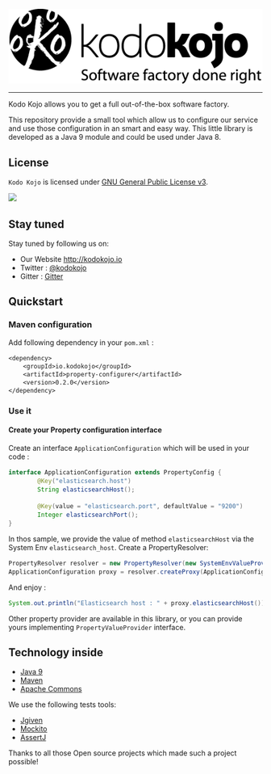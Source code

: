![Kodo Kojo Logo](doc/images/logo-kodokojo-baseline-black1.png)

---

Kodo Kojo allows you to get a full out-of-the-box software factory.

This repository provide a small tool which allow us to configure our service and use those configuration in an smart and easy way. 
This little library is developed as a Java 9 module and could be used under Java 8. 

License
------

`Kodo Kojo` is licensed under [GNU General Public License v3](http://www.gnu.org/licenses/gpl-3.0.en.html).

[![](https://img.shields.io/badge/License-GPLv3-blue.svg?style=flat)](http://www.gnu.org/licenses/gpl-3.0.en.html)

## Stay tuned

Stay tuned by following us on:

* Our Website http://kodokojo.io
* Twitter : [@kodokojo](http://twitter.com/kodokojo)
* Gitter : [Gitter](https://gitter.im/kodokojo/kodokojo) 

## Quickstart

### Maven configuration

Add following dependency in your `pom.xml` :
```
<dependency>
    <groupId>io.kodokojo</groupId>
    <artifactId>property-configurer</artifactId>
    <version>0.2.0</version>
</dependency>
```

### Use it

#### Create your Property configuration interface

Create an interface `ApplicationConfiguration` which will be used in your code :
```java
interface ApplicationConfiguration extends PropertyConfig {
        @Key("elasticsearch.host")
        String elasticsearchHost();
        
        @Key(value = "elasticsearch.port", defaultValue = "9200")
        Integer elasticsearchPort();
}
```

In thos sample, we provide the value of method `elasticsearchHost` via the System Env `elasticsearch_host`.
Create a PropertyResolver:
```java
PropertyResolver resolver = new PropertyResolver(new SystemEnvValueProvider());
ApplicationConfiguration proxy = resolver.createProxy(ApplicationConfiguration.class);
```

And enjoy :

```java
System.out.println("Elasticsearch host : " + proxy.elasticsearchHost());
```

Other property provider are available in this library, or you can provide yours implementing `PropertyValueProvider` interface.

## Technology inside

* [Java 9](http://java.com)
* [Maven](https://maven.apache.org/)
* [Apache Commons](https://commons.apache.org/)

We use the following tests tools:

* [Jgiven](http://jgiven.org/)
* [Mockito](http://mockito.org/)
* [AssertJ](http://joel-costigliola.github.io/assertj/)

Thanks to all those Open source projects which made such a project possible!

